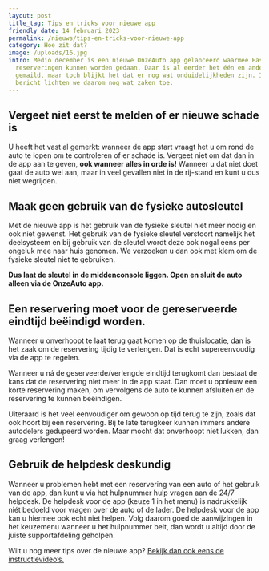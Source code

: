 ```yaml
---
layout: post
title_tag: Tips en tricks voor nieuwe app
friendly_date: 14 februari 2023
permalink: /nieuws/tips-en-tricks-voor-nieuwe-app
category: Hoe zit dat?
image: /uploads/16.jpg
intro: Medio december is een nieuwe OnzeAuto app gelanceerd waarmee EasyDriving
  reserveringen kunnen worden gedaan. Daar is al eerder het één en ander over
  gemaild, maar toch blijkt het dat er nog wat onduidelijkheden zijn. In dit
  bericht lichten we daarom nog wat zaken toe.
---
```

## Vergeet niet eerst te melden of er nieuwe schade is

U heeft het vast al gemerkt: wanneer de app start vraagt het u om rond de auto te lopen om te controleren of er schade is. Vergeet niet om dat dan in de app aan te geven, **ook wanneer alles in orde is!** Wanneer u dat niet doet gaat de auto wel aan, maar in veel gevallen niet in de rij-stand en kunt u dus niet wegrijden. 

## Maak geen gebruik van de fysieke autosleutel

Met de nieuwe app is het gebruik van de fysieke sleutel niet meer nodig en ook niet gewenst. Het gebruik van de fysieke sleutel verstoort namelijk het deelsysteem en bij gebruik van de sleutel wordt deze ook nogal eens per ongeluk mee naar huis genomen. We verzoeken u dan ook met klem om de fysieke sleutel niet te gebruiken.

**Dus laat de sleutel in de middenconsole liggen. Open en sluit de auto alleen via de OnzeAuto app.**

## Een reservering moet voor de gereserveerde eindtijd beëindigd worden.

Wanneer u onverhoopt te laat terug gaat komen op de thuislocatie, dan is het zaak om de reservering tijdig te verlengen. Dat is echt supereenvoudig via de app te regelen.

Wanneer u ná de geserveerde/verlengde eindtijd terugkomt dan bestaat de kans dat de reservering niet meer in de app staat. Dan moet u opnieuw een korte reservering maken, om vervolgens de auto te kunnen afsluiten en de reservering te kunnen beëindigen.

Uiteraard is het veel eenvoudiger om gewoon op tijd terug te zijn, zoals dat ook hoort bij een reservering. Bij te late terugkeer kunnen immers andere autodelers gedupeerd worden. Maar mocht dat onverhoopt niet lukken, dan graag verlengen!

## Gebruik de helpdesk deskundig

Wanneer u problemen hebt met een reservering van een auto of het gebruik van de app, dan kunt u via het hulpnummer hulp vragen aan de 24/7 helpdesk. De helpdesk voor de app (keuze 1 in het menu) is nadrukkelijk niét bedoeld voor vragen over de auto of de lader. De helpdesk voor de app kan u hiermee ook echt niet helpen. Volg daarom goed de aanwijzingen in het keuzemenu wanneer u het hulpnummer belt, dan wordt u altijd door de juiste supportafdeling geholpen.

Wilt u nog meer tips over de nieuwe app? [Bekijk dan ook eens de instructievideo’s.](https://www.youtube.com/playlist?list=PLxtGrszONZibrHzZ-4n0ZHPWq0SjvXnD6)